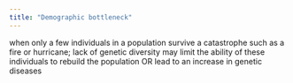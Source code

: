 ```yaml
---
title: "Demographic bottleneck"
---
```

when only a few individuals in a population survive a catastrophe such as a fire or hurricane; lack of genetic diversity may limit the ability of these individuals to rebuild the population OR lead to an increase in genetic diseases

